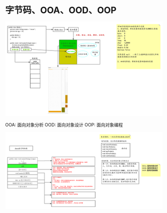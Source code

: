 # 字节码、OOA、OOD、OOP
![](../images/java-se-003-01.png)

OOA: 面向对象分析
OOD: 面向对象设计
OOP: 面向对象编程

![](../images/java-se-003-02.png)